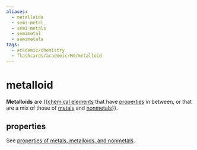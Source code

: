 ```yaml
---
aliases:
  - metalloids
  - semi-metal
  - semi-metals
  - semimetal
  - semimetals
tags:
  - academic/chemistry
  - flashcards/academic/Mm/metalloid
---
```


# metalloid

__Metalloids__ are {{[chemical elements](chemical%20element.md) that have [properties](material%20properties.md) in between, or that are a mix of those of [metals](metal.md) and [nonmetals](nonmetal.md)}}.

## properties

See [properties of metals, metalloids, and nonmetals](properties%20of%20metals,%20metalloids,%20and%20nonmetals.md).
